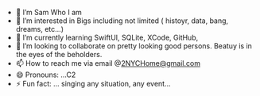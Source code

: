 - 👋 I’m Sam Who I am
- 👀 I’m interested in Bigs including not limited ( histoyr, data, bang, dreams, etc...)
- 🌱 I’m currently learning SwiftUI, SQLite, XCode, GitHub, 
- 💞️ I’m looking to collaborate on pretty looking good persons. Beatuy is in the eyes of the beholders.
- 📫 How to reach me via email @2NYCHome@gmail.com
- 😄 Pronouns: ...C2
- ⚡ Fun fact: ... singing any situation, any event...

<!---
samsithuwin/samsithuwin is a ✨ special ✨ repository because its `README.md` (this file) appears on your GitHub profile.
You can click the Preview link to take a look at your changes.
--->
